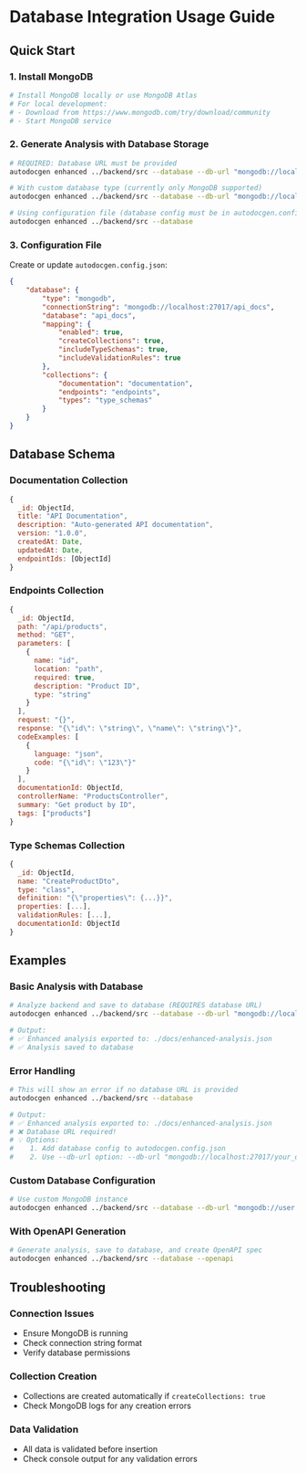 # Database Integration Usage Guide

## Quick Start

### 1. Install MongoDB

```bash
# Install MongoDB locally or use MongoDB Atlas
# For local development:
# - Download from https://www.mongodb.com/try/download/community
# - Start MongoDB service
```

### 2. Generate Analysis with Database Storage

```bash
# REQUIRED: Database URL must be provided
autodocgen enhanced ../backend/src --database --db-url "mongodb://localhost:27017/my_api_docs"

# With custom database type (currently only MongoDB supported)
autodocgen enhanced ../backend/src --database --db-url "mongodb://localhost:27017/my_api_docs" --db-type mongodb

# Using configuration file (database config must be in autodocgen.config.json)
autodocgen enhanced ../backend/src --database
```

### 3. Configuration File

Create or update `autodocgen.config.json`:

```json
{
    "database": {
        "type": "mongodb",
        "connectionString": "mongodb://localhost:27017/api_docs",
        "database": "api_docs",
        "mapping": {
            "enabled": true,
            "createCollections": true,
            "includeTypeSchemas": true,
            "includeValidationRules": true
        },
        "collections": {
            "documentation": "documentation",
            "endpoints": "endpoints",
            "types": "type_schemas"
        }
    }
}
```

## Database Schema

### Documentation Collection

```javascript
{
  _id: ObjectId,
  title: "API Documentation",
  description: "Auto-generated API documentation",
  version: "1.0.0",
  createdAt: Date,
  updatedAt: Date,
  endpointIds: [ObjectId]
}
```

### Endpoints Collection

```javascript
{
  _id: ObjectId,
  path: "/api/products",
  method: "GET",
  parameters: [
    {
      name: "id",
      location: "path",
      required: true,
      description: "Product ID",
      type: "string"
    }
  ],
  request: "{}",
  response: "{\"id\": \"string\", \"name\": \"string\"}",
  codeExamples: [
    {
      language: "json",
      code: "{\"id\": \"123\"}"
    }
  ],
  documentationId: ObjectId,
  controllerName: "ProductsController",
  summary: "Get product by ID",
  tags: ["products"]
}
```

### Type Schemas Collection

```javascript
{
  _id: ObjectId,
  name: "CreateProductDto",
  type: "class",
  definition: "{\"properties\": {...}}",
  properties: [...],
  validationRules: [...],
  documentationId: ObjectId
}
```

## Examples

### Basic Analysis with Database

```bash
# Analyze backend and save to database (REQUIRES database URL)
autodocgen enhanced ../backend/src --database --db-url "mongodb://localhost:27017/my_docs"

# Output:
# ✅ Enhanced analysis exported to: ./docs/enhanced-analysis.json
# ✅ Analysis saved to database
```

### Error Handling
```bash
# This will show an error if no database URL is provided
autodocgen enhanced ../backend/src --database

# Output:
# ✅ Enhanced analysis exported to: ./docs/enhanced-analysis.json
# ❌ Database URL required!
# 💡 Options:
#    1. Add database config to autodocgen.config.json
#    2. Use --db-url option: --db-url "mongodb://localhost:27017/your_db"
```

### Custom Database Configuration

```bash
# Use custom MongoDB instance
autodocgen enhanced ../backend/src --database --db-url "mongodb://user:pass@localhost:27017/my_docs"
```

### With OpenAPI Generation

```bash
# Generate analysis, save to database, and create OpenAPI spec
autodocgen enhanced ../backend/src --database --openapi
```

## Troubleshooting

### Connection Issues

-   Ensure MongoDB is running
-   Check connection string format
-   Verify database permissions

### Collection Creation

-   Collections are created automatically if `createCollections: true`
-   Check MongoDB logs for any creation errors

### Data Validation

-   All data is validated before insertion
-   Check console output for any validation errors
